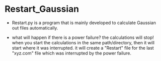 # Restart_Gaussian

* Restart.py is a program that is mainly developed to calculate Gaussian out files automatically.

* what will happen if there is a power failure? the calculations will stop! when you start the calculations in the same path/directory, then it will start where it was interrupted. it will create a "Restart" file for the last "xyz.com" file which was interrupted by the power failure.
